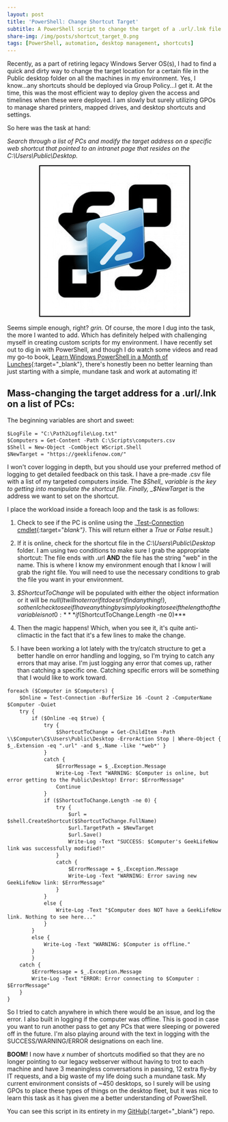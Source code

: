```yaml
---
layout: post
title: 'PowerShell: Change Shortcut Target'
subtitle: A PowerShell script to change the target of a .url/.lnk file on multiple PCs.
share-img: /img/posts/shortcut_target_0.png
tags: [PowerShell, automation, desktop management, shortcuts]
---
```

Recently, as a part of retiring legacy Windows Server OS(s), I had to find a quick and dirty way to change the target location for a certain file in the Public desktop folder on all the machines in my environment. Yes, I know...any shortcuts should be deployed via Group Policy...I get it. At the time, this was the most efficient way to deploy given the access and timelines when these were deployed. I am slowly but surely utilizing GPOs to manage shared printers, mapped drives, and desktop shortcuts and settings.

So here was the task at hand:

_Search through a list of PCs and modify the target address on a specific web shortcut that pointed to an intranet page that resides on the C:\Users\Public\Desktop._

<p align="center">
  <img style="border:2px solid black" src="/img/posts/shortcut_target_0.png">
</p>

Seems simple enough, right? _grin._ Of course, the more I dug into the task, the more I wanted to add. Which has definitely helped with challenging myself in creating custom scripts for my environment. I have recently set out to dig in with PowerShell, and though I do watch some videos and read my go-to book, [Learn Windows PowerShell in a Month of Lunches](https://www.manning.com/books/learn-windows-powershell-in-a-month-of-lunches-second-edition){:target="_blank"}, there's honestly been no better learning than just starting with a simple, mundane task and work at automating it!

## Mass-changing the target address for a .url/.lnk on a list of PCs:

The beginning variables are short and sweet:

~~~
$LogFile = "C:\Path2Logfile\Log.txt"
$Computers = Get-Content -Path C:\Scripts\computers.csv
$Shell = New-Object -ComObject WScript.Shell
$NewTarget = "https://geeklifenow.com/"
~~~

I won't cover logging in depth, but you should use your preferred method of logging to get detailed feedback on this task. I have a pre-made .csv file with a list of my targeted computers inside. The _$Shell_ variable is the key to getting into manipulate the shortcut file. Finally, _$NewTarget_ is the address we want to set on the shortcut.

I place the workload inside a foreach loop and the task is as follows:

1. Check to see if the PC is online using the _[Test-Connection cmdlet](https://docs.microsoft.com/en-us/powershell/module/microsoft.powershell.management/test-connection?view=powershell-6){:target="_blank"}_. This will return either a _True_ or _False_ result.)

2. If it is online, check for the shortcut file in the _C:\Users\Public\Desktop_ folder. I am using two conditions to make sure I grab the appropriate shortcut: The file ends with .url **AND** the file has the string 
"web" in the name. This is where I know my environment enough that I know I will grab the right file. You will need to use the necessary conditions to grab the file you want in your environment.

3. _$ShortcutToChange_ will be populated with either the object information or it will be $null (It will not error if it doesn't find anything!), so then I check to see if I have anything by simply looking to see if the length of the variable is not 0: ***if ($ShortcutToChange.Length -ne 0)***

4. Then the magic happens! Which, when you see it, it's quite anti-climactic in the fact that it's a few lines to make the change.

5. I have been working a lot lately with the try/catch structure to get a better handle on error handling and logging, so I'm trying to catch any errors that may arise. I'm just logging any error that comes up, rather than catching a specific one. Catching specific errors will be something that I would like to work toward.

~~~
foreach ($Computer in $Computers) {
    $Online = Test-Connection -BufferSize 16 -Count 2 -ComputerName $Computer -Quiet
    try {
        if ($Online -eq $true) {
            try {
                $ShortcutToChange = Get-ChildItem -Path \\$Computer\C$\Users\Public\Desktop -ErrorAction Stop | Where-Object { $_.Extension -eq ".url" -and $_.Name -like '*web*' }
            }
            catch {
                $ErrorMessage = $_.Exception.Message
                Write-Log -Text "WARNING: $Computer is online, but error getting to the Public\Desktop! Error: $ErrorMessage"
                Continue
            }
            if ($ShortcutToChange.Length -ne 0) {
                try {
                    $url = $shell.CreateShortcut($ShortcutToChange.FullName)
                    $url.TargetPath = $NewTarget
                    $url.Save()
                    Write-Log -Text "SUCCESS: $Computer's GeekLifeNow link was successfully modified!"
                }
                catch {
                    $ErrorMessage = $_.Exception.Message
                    Write-Log -Text "WARNING: Error saving new GeekLifeNow link: $ErrorMessage"
                }
            }
            else {
                Write-Log -Text "$Computer does NOT have a GeekLifeNow link. Nothing to see here..."
            }
        }
        else {
            Write-Log -Text "WARNING: $Computer is offline."
        }
        }
    catch {
        $ErrorMessage = $_.Exception.Message
        Write-Log -Text "ERROR: Error connecting to $Computer : $ErrorMessage"
    }
}
~~~

So I tried to catch anywhere in which there would be an issue, and log the error. I also built in logging if the computer was offline. This is good in case you want to run another pass to get any PCs that were sleeping or powered off in the future. I'm also playing around with the text in logging with the SUCCESS/WARNING/ERROR designations on each line.

**BOOM!** I now have _x_ number of shortcuts modified so that they are no longer pointing to our legacy webserver without having to trot to each machine and have 3 meaningless conversations in passing, 12 extra fly-by IT requests, and a big waste of my life doing such a mundane task. My current environment consists of ~450 desktops, so I surely will be using GPOs to place these types of things on the desktop fleet, but it was nice to learn this task as it has given me a better understanding of PowerShell.

You can see this script in its entirety in my [GitHub](https://github.com/GeekLifeNow/PowerShell-Automation){:target="_blank"} repo.